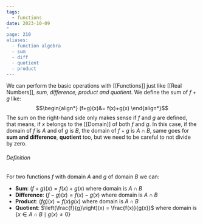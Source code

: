 ```yaml
---
tags:
  - functions
date: 2023-10-09
"
page: 210
aliases:
  - function algebra
  - sum
  - diff
  - quotient
  - product
---
```

We can perform the basic operations with [[Functions]] just like [[Real Numbers]], *sum, difference, product and quotient*. We define the sum of $f + g$ like:
$$\begin{align*}
(f+g)(x)&= f(x)+g(x)
\end{align*}$$
The sum on the right-hand side only makes sense if $f$ and $g$ are defined, that means, if $x$ belongs to the [[Domain]] of both $f$ and $g$. In this case, if the domain of $f$ is $A$ and of $g$ is $B$, the domain of $f+g$ is $A \cap B$, same goes for **sum and difference**, **quotient** too, but we need to be careful to not divide by zero. 

###### Definition
For two functions $f$ with domain $A$ and $g$ of domain $B$ we can:
- **Sum**: $(f+g)(x) = f(x)+g(x)$ where domain is $A \cap B$
- **Difference**: $(f-g)(x) = f(x)-g(x)$ where domain is $A \cap B$
- **Product**: $(fg)(x) = f(x)g(x)$  where domain is $A \cap B$
- **Quotient**: $\left(\frac{f}{g}\right)(x) = \frac{f(x)}{g(x)}$ where domain is $\{x\in A\cap B \mid g(x) \ne 0\}$     